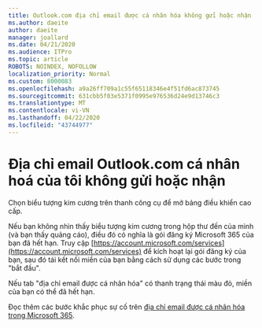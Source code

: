 ```yaml
---
title: Outlook.com địa chỉ email được cá nhân hóa không gửi hoặc nhận
ms.author: daeite
author: daeite
manager: joallard
ms.date: 04/21/2020
ms.audience: ITPro
ms.topic: article
ROBOTS: NOINDEX, NOFOLLOW
localization_priority: Normal
ms.custom: 8000083
ms.openlocfilehash: a9a26ff709a1c55f65118346e4f51fd6ac873745
ms.sourcegitcommit: 631cbb5f03e5371f0995e976536d24e9d13746c3
ms.translationtype: MT
ms.contentlocale: vi-VN
ms.lasthandoff: 04/22/2020
ms.locfileid: "43744977"
---
```

# <a name="my-personalized-outlookcom-email-address-isnt-sending-or-receiving"></a>Địa chỉ email Outlook.com cá nhân hoá của tôi không gửi hoặc nhận

Chọn biểu tượng kim cương trên thanh công cụ để mở bảng điều khiển cao cấp.

Nếu bạn không nhìn thấy biểu tượng kim cương trong hộp thư đến của mình (và bạn thấy quảng cáo), điều đó có nghĩa là gói đăng ký Microsoft 365 của bạn đã hết hạn. Truy cập [https://account.microsoft.com/services](https://account.microsoft.com/services) để kích hoạt lại gói đăng ký của bạn, sau đó tái kết nối miền của bạn bằng cách sử dụng các bước trong "bắt đầu".

Nếu tab "địa chỉ email được cá nhân hóa" có thanh trạng thái màu đỏ, miền của bạn có thể đã hết hạn.

Đọc thêm các bước khắc phục sự cố trên [địa chỉ email được cá nhân hóa trong Microsoft 365](https://support.office.com/article/75416a58-b225-4c02-8c07-8979403b427b?wt.mc_id=Office_Outlook_com_Alchemy).